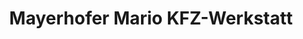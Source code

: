 ---
title: "Mayerhofer Mario KFZ-Werkstatt"
url: /alkofen/mayerhofer-mario-kfz-werkstatt/
shop: Autowerkstatt
---